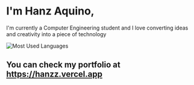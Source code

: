 # I'm Hanz Aquino,

I'm currently a Computer Engineering student and I love converting ideas and creativity into a piece of technology

![Most Used Languages](https://github-readme-stats.vercel.app/api/top-langs?username=hanzzakino&show_icons=true&locale=en&layout=compact&theme=github_dark&count_private=true&hide_border=true&hide=html,css,scss)

## You can check my portfolio at https://hanzz.vercel.app
